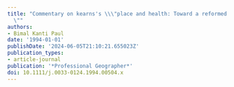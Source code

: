 ```yaml
---
title: "Commentary on kearns's \\\"place and health: Toward a reformed medical geography\\\
  \""
authors:
- Bimal Kanti Paul
date: '1994-01-01'
publishDate: '2024-06-05T21:10:21.655023Z'
publication_types:
- article-journal
publication: '*Professional Geographer*'
doi: 10.1111/j.0033-0124.1994.00504.x
---
```

